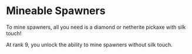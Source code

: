 # Mineable Spawners

To mine spawners, all you need is a diamond or netherite pickaxe with silk touch!

At rank 9, you unlock the ability to mine spawners without silk touch.

